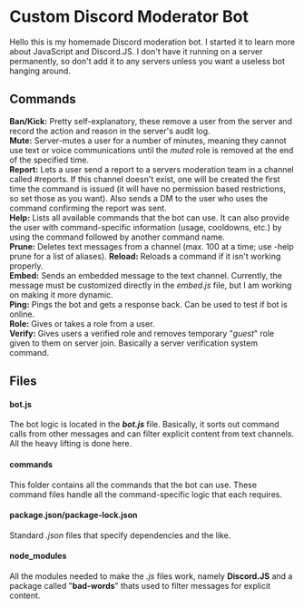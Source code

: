 # Custom Discord Moderator Bot

Hello this is my homemade Discord moderation bot. I started it to learn more about JavaScript and Discord.JS. I don't have it running on a server permanently, so don't add it to any servers unless you want a useless bot hanging around. 

## Commands

**Ban/Kick:** Pretty self-explanatory, these remove a user from the server and record the action and reason in the server's audit log.  
**Mute:** Server-mutes a user for a number of minutes, meaning they cannot use text or voice communications until the _muted_ role is removed at the end of the specified time.  
**Report:** Lets a user send a report to a servers moderation team in a channel called #reports. If this channel doesn't exist, one will be created the first time the command is issued (it will have no permission based restrictions, so set those as you want).  Also sends a DM to the user who uses the command confirming the report was sent.  
**Help:** Lists all available commands that the bot can use. It can also provide the user with command-specific information (usage, cooldowns, etc.) by using the command followed by another command name.   
**Prune:** Deletes text messages from a channel (max. 100 at a time; use -help prune for a list of aliases).
**Reload:** Reloads a command if it isn't working properly.  
**Embed:** Sends an embedded message to the text channel. Currently, the message must be customized directly in the _embed.js_ file, but I am working on making it more dynamic.  
**Ping:** Pings the bot and gets a response back. Can be used to test if bot is online.  
**Role:** Gives or takes a role from a user.  
**Verify:** Gives users a verified role and removes temporary "_guest_" role given to them on server join. Basically a server verification system command.  

## Files  

#### bot.js
The bot logic is located in the ___bot.js___ file. Basically, it sorts out command calls from other messages and can filter explicit content from text channels. All the heavy lifting is done here.  

#### commands
This folder contains all the commands that the bot can use. These command files handle all the command-specific logic that each requires.  

#### package.json/package-lock.json
Standard _.json_ files that specify dependencies and the like.  

#### node_modules
All the modules needed to make the _.js_ files work, namely **Discord.JS** and a package called "__bad-words__" thats used to filter messages for explicit content.  
